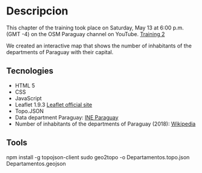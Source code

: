 # Descripcion

This chapter of the training took place on Saturday, May 13 at 6:00 p.m. (GMT -4) on the OSM Paraguay channel on YouTube. [Training 2](https://www.youtube.com/watch?v=rfXrgUQh2cI)

We created an interactive map that shows the number of inhabitants of the departments of Paraguay with their capital.

## Tecnologies

* HTML 5
* CSS
* JavaScript
* Leaflet 1.9.3 [Leaflet official site](https://leafletjs.com/)
* Topo.JSON
* Data department Paraguay: [INE Paraguay](https://www.ine.gov.py/microdatos/cartografia-digital-2012.php)
* Number of inhabitants of the departments of Paraguay (2018): [Wikipedia](https://es.wikipedia.org/wiki/Demograf%C3%ADa_de_Paraguay)

## Tools

 npm install -g topojson-client
 sudo geo2topo -o Departamentos.topo.json Departamentos.geojson
